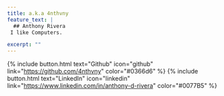 ```yaml
---
title: a.k.a 4nthvny
feature_text: |
  ## Anthony Rivera 
 I like Computers.

excerpt: ""
---
```




{% include button.html text="Github" icon="github" link="https://github.com/4nthvny" color="#0366d6" %} {% include button.html text="LinkedIn" icon="linkedin" link="https://www.linkedin.com/in/anthony-d-rivera" color="#0077B5" %} 

